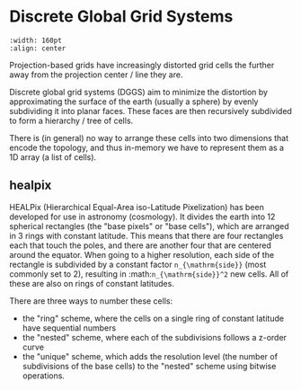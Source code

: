# Discrete Global Grid Systems

```{image} ./dggs.png
:width: 160pt
:align: center
```

Projection-based grids have increasingly distorted grid cells the further away from the projection center / line they are.

Discrete global grid systems (DGGS) aim to minimize the distortion by approximating the surface of the earth (usually a sphere) by evenly subdividing it into planar faces. These faces are then recursively subdivided to form a hierarchy / tree of cells.

There is (in general) no way to arrange these cells into two dimensions that encode the topology, and thus in-memory we have to represent them as a 1D array (a list of cells).

## healpix

HEALPix (Hierarchical Equal-Area iso-Latitude Pixelization) has been developed for use in astronomy (cosmology). It divides the earth into 12 spherical rectangles (the "base pixels" or "base cells"), which are arranged in 3 rings with constant latitude. This means that there are four rectangles each that touch the poles, and there are another four that are centered around the equator. When going to a higher resolution, each side of the rectangle is subdivided by a constant factor `n_{\mathrm{side}}` (most commonly set to 2), resulting in :math:`n_{\mathrm{side}}^2` new cells. All of these are also on rings of constant latitudes.

There are three ways to number these cells:

- the "ring" scheme, where the cells on a single ring of constant latitude have sequential numbers
- the "nested" scheme, where each of the subdivisions follows a z-order curve
- the "unique" scheme, which adds the resolution level (the number of subdivisions of the base cells) to the "nested" scheme using bitwise operations.
